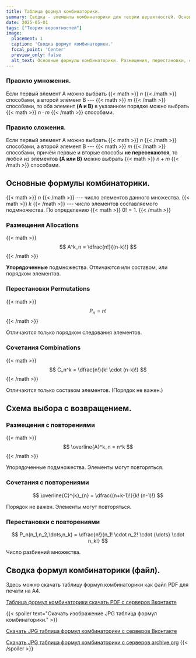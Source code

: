 ```yaml
---
title: Таблица формул комбинаторики.
summary: Сводка - элементы комбинаторики для теории вероятностей. Основные формулы.
date: 2025-05-01
tags: ["Теория вероятностей"]
image:
  placement: 1
  caption: 'Сводка формул комбинаторики.'
  focal_point: 'Center'
  preview_only: false
  alt_text: Основные формулы комбинаторики. Размещения, перестановки, cочетания. Схема выбора с возвращением. Повторения. Таблица простейших формул комбинаторики для студентов.
---
```


### Правило умножения.

Если первый элемент A можно выбрать {{< math >}} $n$ {{< /math >}} способами, а второй элемент B --- {{< math >}} $m$ {{< /math >}} способами, то оба элемент **(A и B)** в указанном порядке можно выбрать {{< math >}} $n \cdot m$ {{< /math >}} способами.

### Правило сложения.

Если первый элемент A можно выбрать {{< math >}} $n$ {{< /math >}} способами, а второй элемент B --- {{< math >}} $m$ {{< /math >}} способами, причём первые и вторые способы **не пересекаются**, то любой из элементов **(A или B)** можно выбрать {{< math >}} $n + m$ {{< /math >}} способами.

## Основные формулы комбинаторики.

{{< math >}} $n$ {{< /math >}} --- число элементов данного множества.
{{< math >}} $k$ {{< /math >}} --- число элементов составляемого подмножества. По определению {{< math >}} $0! = 1$. {{< /math >}}

### Размещения Allocations

{{< math >}}
$$ A^k_n = \dfrac{n!}{(n-k)!} $$
{{< /math >}}

**Упорядоченные** подмножества. Отличаются или составом, или порядком элементов.

### Перестановки Permutations

{{< math >}}
$$ P_n = n! $$
{{< /math >}}

Отличаются только порядком следования элементов.

### Сочетания Combinations

{{< math >}}
$$ C_n^k = \dfrac{n!}{k! \cdot (n-k)!} $$
{{< /math >}}

Отличаются только составом  элементов. (Порядок не важен.) 

## Схема выбора с возвращением.

### Размещения с повторениями

{{< math >}}
$$ \overline{A}^k_n = n^k $$
{{< /math >}}

Упорядоченные подмножества. Элементы могут повторяться.

### Сочетания с повторениями

$$ \overline{C}^{k}_{n} = \dfrac{(n+k-1)!}{k! (n-1)!} $$

Порядок не важен. Элементы могут повторяться.

### Перестановки с повторениями

$$ P_n(n_1,n_2,\dots,n_k) = \dfrac{n!}{n_1! \cdot n_2! \cdot {\dots} \cdot n_k!} $$

Число разбиений множества.

## Сводка формул комбинаторики (файл).

Здесь можно скачать таблицу формул комбинаторики как файл PDF для печати на A4.

[Таблица формул комбинаторики скачать PDF с серверов Вконтакте](https://vk.com/doc-228086099_685650944)

{{< spoiler text="Скачать изображение JPG таблица формул комбинаторики." >}}

[Скачать JPG таблица формул комбинаторики с серверов Вконтакте](https://sun9-11.userapi.com/impg/Yh58oaiHFKfHsw5qsot8_IbhGhQyO_xO6sK7BQ/OtYeVqUjUKc.jpg?size=1241x1754&quality=95&sign=01ba7a6a1b39d52377a0ec70880ecdfe&type=album)

[Скачать JPG таблица формул комбинаторики с серверов archive.org](https://ia600109.us.archive.org/5/items/actions-on-events-probability-theory/Combinatorics-formula-table_0000.jpg)
{{< /spoiler >}}